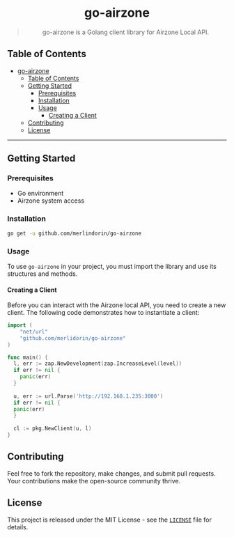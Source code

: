 <div style="text-align: center">

# go-airzone

> go-airzone is a Golang client library for Airzone Local API.

</div>

## Table of Contents

<!-- TOC -->
* [go-airzone](#go-airzone)
  * [Table of Contents](#table-of-contents)
  * [Getting Started](#getting-started)
    * [Prerequisites](#prerequisites)
    * [Installation](#installation)
    * [Usage](#usage)
      * [Creating a Client](#creating-a-client)
  * [Contributing](#contributing)
  * [License](#license)
<!-- TOC -->

---

## Getting Started

### Prerequisites

* Go environment
* Airzone system access

### Installation

```bash
go get -u github.com/merlindorin/go-airzone
```

### Usage

To use `go-airzone` in your project, you must import the library and use its structures and methods.

#### Creating a Client

Before you can interact with the Airzone local API, you need to create a new client. The following code demonstrates how
to instantiate a client:

```go
import (
    "net/url"
    "github.com/merlidorin/go-airzone"
)

func main() {
  l, err := zap.NewDevelopment(zap.IncreaseLevel(level))
  if err != nil {
    panic(err)
  }
  
  u, err := url.Parse('http://192.168.1.235:3000')
  if err != nil {
  panic(err)
  }
  
  cl := pkg.NewClient(u, l)
}
```

## Contributing

Feel free to fork the repository, make changes, and submit pull requests. Your contributions make the open-source
community thrive.

## License

This project is released under the MIT License - see the [`LICENSE`](./LICENSE.md) file for details.
